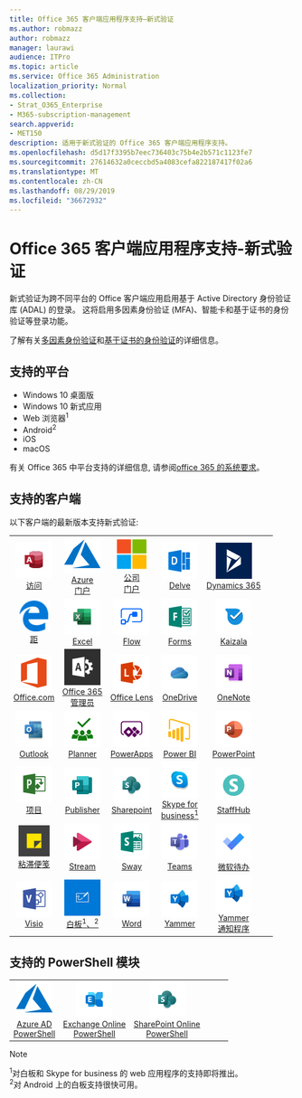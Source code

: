 ```yaml
---
title: Office 365 客户端应用程序支持—新式验证
ms.author: robmazz
author: robmazz
manager: laurawi
audience: ITPro
ms.topic: article
ms.service: Office 365 Administration
localization_priority: Normal
ms.collection:
- Strat_O365_Enterprise
- M365-subscription-management
search.appverid:
- MET150
description: 适用于新式验证的 Office 365 客户端应用程序支持。
ms.openlocfilehash: d5d17f3395b7eec736403c75b4e2b571c1123fe7
ms.sourcegitcommit: 27614632a0ceccbd5a4083cefa822187417f02a6
ms.translationtype: MT
ms.contentlocale: zh-CN
ms.lasthandoff: 08/29/2019
ms.locfileid: "36672932"
---
```

# <a name="office-365-client-app-support---modern-authentication"></a>Office 365 客户端应用程序支持-新式验证

新式验证为跨不同平台的 Office 客户端应用启用基于 Active Directory 身份验证库 (ADAL) 的登录。 这将启用多因素身份验证 (MFA)、智能卡和基于证书的身份验证等登录功能。

了解有关[多因素身份验证](https://docs.microsoft.com/azure/active-directory/authentication/multi-factor-authentication)和[基于证书的身份验证](https://docs.microsoft.com/azure/active-directory/active-directory-certificate-based-authentication-get-started)的详细信息。

## <a name="supported-platforms"></a>支持的平台

 - Windows 10 桌面版
 - Windows 10 新式应用
 - Web 浏览器<sup>1</sup>
 - Android<sup>2</sup>
 - iOS
 - macOS

有关 Office 365 中平台支持的详细信息, 请参阅[office 365 的系统要求](https://products.office.com/office-system-requirements)。

## <a name="supported-clients"></a>支持的客户端

以下客户端的最新版本支持新式验证:

| | | | | | |
|:---:|:---:|:---:|:---:|:---:|:---:|
| ![访问图标](media/o365-access-64x64.png) <br> [访问](https://products.office.com/access) | ![Azure 图标](media/o365-azure-64x64.png) <br> [Azure <br>门户](https://azure.microsoft.com/features/azure-portal/) | ![公司门户图标](media/o365-microsoft-64x64.png) <br> [公司<br>门户](https://docs.microsoft.com/intune-user-help/sign-in-to-the-company-portal) | ![Delve 图标](media/o365-delve-64x64.png) <br> [Delve](https://products.office.com/business/intelligent-search) | ![Dynamics 365 图标](media/o365-dynamics365-64x64.png) <br> [Dynamics 365](https://dynamics.microsoft.com) 
| ![边缘图标](media/o365-edge-64x64.png) <br> [距](https://www.microsoft.com/windows/microsoft-edge) | ![Excel 图标](media/o365-excel-64x64.png) <br> [Excel](https://products.office.com/excel) | ![流图标](media/o365-flow-64x64.png) <br> [Flow](https://flow.microsoft.com) | ![表单图标](media/o365-forms-64x64.png) <br> [Forms](https://flow.microsoft.com/connectors/shared_microsoftforms/microsoft-forms/) | ![Kaizala 图标](media/o365-kaizala-64x64.png) <br> [Kaizala](https://products.office.com/en/business/microsoft-kaizala) 
| ![Office.com 图标](media/o365-office-64x64.png) <br> [Office.com](https://www.office.com/) | ![Office 365 管理员图标](media/o365-o365admin-64x64.png) <br> [Office 365 <br>管理员](https://products.office.com/business/manage-office-365-admin-app) | ![镜头图标](media/o365-lens-64x64.png) <br> [Office Lens](https://www.microsoft.com/p/office-lens/9wzdncrfj3t8?activetab=pivot%3Aoverviewtab) | ![OneDrive for Business 图标](media/o365-OneDrive-64x64.png) <br> [OneDrive](https://products.office.com/onedrive-for-business/online-cloud-storage) |  ![OneNote 图标](media/o365-OneNote-64x64.png) <br> [OneNote](https://products.office.com/onenote) 
| ![Outlook 图标](media/o365-outlook-64x64.png) <br> [Outlook](https://products.office.com/outlook) | ![Planner 图标](media/o365-planner-64x64.png) <br> [Planner](https://products.office.com/business/task-management-software) | ![PowerApps 图标](media/o365-powerapps-64x64.png) <br> [PowerApps](https://powerapps.microsoft.com) | ![PowerBI 图标](media/o365-powerbi-64x64.png) <br> [Power BI](https://powerbi.microsoft.com)| ![PowerPoint 图标](media/o365-powerpoint-64x64.png) <br> [PowerPoint](https://products.office.com/powerpoint) 
| ![项目图标](media/o365-project-64x64.png) <br> [项目](https://products.office.com/project) | ![Publisher 图标](media/o365-publisher-64x64.png) <br> [Publisher](https://products.office.com/publisher) | ![SharePoint 图标](media/o365-sharepoint-64x64.png) <br> [Sharepoint](https://products.office.com/sharepoint) | ![Skype for Business 图标](media/o365-skypeforbusiness-64x64.png) <br> [Skype for <br> business<sup>1</sup>](https://www.skype.com/business/) | ![StaffHub 图标](media/o365-staffhub-64x64.png) <br> [StaffHub](https://products.office.com/microsoft-staffhub/staff-scheduling-software)
| ![粘滞便笺图标](media/o365-stickynotes-64x64.png) <br> [粘滞便笺](https://www.microsoft.com/p/microsoft-sticky-notes/9nblggh4qghw) | ![流图标](media/o365-stream-64x64.png) <br> [Stream](https://stream.microsoft.com) | ![Sway 图标](media/o365-sway-64x64.png) <br> [Sway](https://sway.com) | ![团队图标](media/o365-teams-64x64.png) <br> [Teams](https://products.office.com/microsoft-teams/group-chat-software) | ![待办情况图标](media/o365-todo-64x64.png) <br> [微软待办](https://todo.microsoft.com) 
| ![Visio 图标](media/o365-visio-64x64.png) <br> [Visio](https://products.office.com/visio/flowchart-software) | ![白板图标](media/o365-whiteboard-64x64.png) <br> [白板<sup>1</sup>、<sup>2</sup>](https://whiteboard.microsoft.com/) | ![Word 图标](media/o365-word-64x64.png) <br> [Word](https://products.office.com/word) | ![Yammer 图标](media/o365-yammer-64x64.png) <br> [Yammer](https://products.office.com/yammer/yammer-overview) | ![Yammer 图标](media/o365-yammer-64x64.png) <br> [Yammer <br>通知程序](https://products.office.com/yammer/yammer-overview) |  |

## <a name="supported-powershell-modules"></a>支持的 PowerShell 模块

| | | | | | |
|:---:|:---:|:---:|:---:|:---:|:---:|
| ![Azure 图标](media/o365-azure-64x64.png) <br> [Azure AD <br> PowerShell](https://docs.microsoft.com/powershell/azure/active-directory/overview?view=azureadps-2.0) | ![Exchange 图标](media/o365-exchange-64x64.png) <br> [Exchange Online <br> PowerShell](https://docs.microsoft.com/powershell/exchange/exchange-online/exchange-online-powershell?view=exchange-ps) | ![SharePoint 图标](media/o365-sharepoint-64x64.png) <br> [SharePoint Online <br> PowerShell](https://docs.microsoft.com/sharepoint/manage-team-and-communication-sites-in-powershell)

> [!NOTE]
> <sup>1</sup>对白板和 Skype for business 的 web 应用程序的支持即将推出。 <br>
> <sup>2</sup>对 Android 上的白板支持很快可用。
